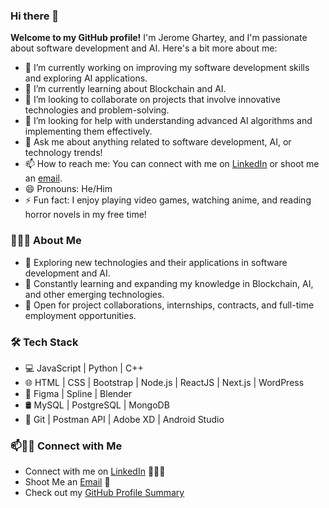 ### Hi there 👋

**Welcome to my GitHub profile!** I'm Jerome Ghartey, and I'm passionate about software development and AI. Here's a bit more about me:

- 🔭 I’m currently working on improving my software development skills and exploring AI applications.
- 🌱 I’m currently learning about Blockchain and AI.
- 👯 I’m looking to collaborate on projects that involve innovative technologies and problem-solving.
- 🤔 I’m looking for help with understanding advanced AI algorithms and implementing them effectively.
- 💬 Ask me about anything related to software development, AI, or technology trends!
- 📫 How to reach me: You can connect with me on [LinkedIn](https://www.linkedin.com/in/gharteyjerome/) or shoot me an [email](mailto:gharteyjerome@gmail.com).
- 😄 Pronouns: He/Him
- ⚡ Fun fact: I enjoy playing video games, watching anime, and reading horror novels in my free time!

<h3> 👨🏻‍💻 About Me </h3>

- 🤔 Exploring new technologies and their applications in software development and AI.
- 🌱 Constantly learning and expanding my knowledge in Blockchain, AI, and other emerging technologies.
- 💼 Open for project collaborations, internships, contracts, and full-time employment opportunities.

<h3>🛠 Tech Stack</h3>

- 💻 JavaScript | Python | C++ 
- 🌐 HTML | CSS | Bootstrap | Node.js | ReactJS | Next.js | WordPress
- 🎨 Figma | Spline | Blender
- 🛢 MySQL | PostgreSQL | MongoDB
- 🔧 Git | Postman API | Adobe XD | Android Studio

### 📫🤝🏻 Connect with Me

- Connect with me on [LinkedIn](https://www.linkedin.com/in/gharteyjerome/) 👨🏻‍💻
- Shoot Me an [Email](mailto:ghhartey@gmail.com) 💌
- Check out my [GitHub Profile Summary](https://profile-summary-for-github.com/user/JKGhartey)



